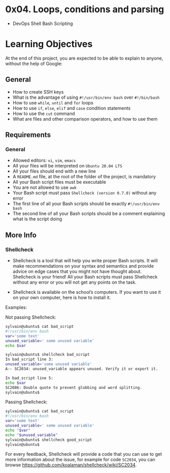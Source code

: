 # 0x04. Loops, conditions and parsing

- DevOps Shell Bash Scripting

# Learning Objectives

At the end of this project, you are expected to be able to explain to anyone, without the help of Google:

## General

- How to create SSH keys
- What is the advantage of using `#!/usr/bin/env bash` over `#!/bin/bash`
- How to use `while`, `until` and `for` loops
- How to use `if`, `else`, `elif` and `case` condition statements
- How to use the `cut` command
- What are files and other comparison operators, and how to use them

## Requirements

### General

- Allowed editors: `vi`, `vim`, `emacs`
- All your files will be interpreted on `Ubuntu 20.04 LTS`
- All your files should end with a new line
- A `README.md` file, at the root of the folder of the project, is mandatory
- All your Bash script files must be executable
- You are not allowed to use `awk`
- Your Bash script must pass `Shellcheck (version 0.7.0)` without any error
- The first line of all your Bash scripts should be exactly `#!/usr/bin/env bash`
- The second line of all your Bash scripts should be a comment explaining what is the script doing

## More Info

### Shellcheck

- Shellcheck is a tool that will help you write proper Bash scripts. It will make recommendations on your syntax and semantics and provide advice on edge cases that you might not have thought about. Shellcheck is your friend! All your Bash scripts must pass Shellcheck without any error or you will not get any points on the task.

- Shellcheck is available on the school’s computers. If you want to use it on your own computer, here is how to install it.

Examples:

Not passing Shellcheck:

```bash
sylvain@ubuntu$ cat bad_script
#!/usr/bin/env bash
var='some text'
unused_variable=' some unused variable'
echo $var

sylvain@ubuntu$ shellcheck bad_script
In bad_script line 3:
unused_variable='some unused variable'
A-- SC2034: unused_variable appears unused. Verify it or export it.

In bad_script line 5:
echo $var
SC2086: Double quote to prevent globbing and word splitting.
sylvain@ubuntu$
```

Passing Shellcheck:

```bash
sylvain@ubuntu$ cat bad_script
#!/usr/bin/env bash
var='some text'
unused_variable=' some unused variable'
echo "$var"
echo "$unused_variable"
sylvain@ubuntu$ shellcheck good_script
sylvain@ubuntu$
```

For every feedback, Shellcheck will provide a code that you can use to get more information about the issue, for example for code `SC2034`, you can browse https://github.com/koalaman/shellcheck/wiki/SC2034.

